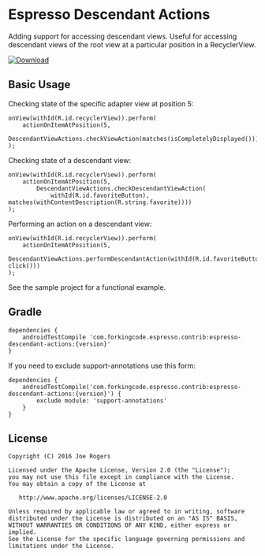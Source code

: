 # Espresso Descendant Actions

Adding support for accessing descendant views. Useful for accessing descendant views of the root view at a particular position in a RecyclerView.

[ ![Download](https://api.bintray.com/packages/joerogers/maven/espresso-descendant-actions/images/download.svg) ](https://bintray.com/joerogers/maven/espresso-descendant-actions/_latestVersion)

Basic Usage
-----------

Checking state of the specific adapter view at position 5:

```
onView(withId(R.id.recyclerView)).perform(
    actionOnItemAtPosition(5,
        DescendantViewActions.checkViewAction(matches(isCompletelyDisplayed())))
);
```

Checking state of a descendant view:

```
onView(withId(R.id.recyclerView)).perform(
    actionOnItemAtPosition(5,
        DescendantViewActions.checkDescendantViewAction(
            withId(R.id.favoriteButton), matches(withContentDescription(R.string.favorite))))
);
```


Performing an action on a descendant view:

```
onView(withId(R.id.recyclerView)).perform(
    actionOnItemAtPosition(5,
        DescendantViewActions.performDescendantAction(withId(R.id.favoriteButton), click()))
);
```

See the sample project for a functional example.


Gradle
------

```
dependencies {
    androidTestCompile 'com.forkingcode.espresso.contrib:espresso-descendant-actions:{version}'
}
```

If you need to exclude support-annotations use this form:

```
dependencies {
    androidTestCompile('com.forkingcode.espresso.contrib:espresso-descendant-actions:{version}') {
        exclude module: 'support-annotations'
    }
}
```


License
-------

    Copyright (C) 2016 Joe Rogers

    Licensed under the Apache License, Version 2.0 (the "License");
    you may not use this file except in compliance with the License.
    You may obtain a copy of the License at

       http://www.apache.org/licenses/LICENSE-2.0

    Unless required by applicable law or agreed to in writing, software
    distributed under the License is distributed on an "AS IS" BASIS,
    WITHOUT WARRANTIES OR CONDITIONS OF ANY KIND, either express or implied.
    See the License for the specific language governing permissions and
    limitations under the License.
    

